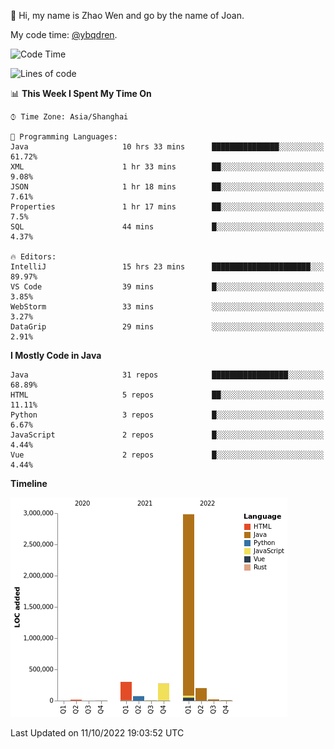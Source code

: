 :wave: Hi, my name is Zhao Wen and go by the name of Joan.

My code time: [@ybqdren](https://wakatime.com/@ybqdren).


<!--START_SECTION:waka-->
![Code Time](http://img.shields.io/badge/Code%20Time-1%2C269%20hrs%203%20mins-blue)

![Lines of code](https://img.shields.io/badge/From%20Hello%20World%20I%27ve%20Written-4%20Million%20lines%20of%20code-blue)

📊 **This Week I Spent My Time On** 

```text
⌚︎ Time Zone: Asia/Shanghai

💬 Programming Languages: 
Java                     10 hrs 33 mins      ███████████████░░░░░░░░░░   61.72% 
XML                      1 hr 33 mins        ██░░░░░░░░░░░░░░░░░░░░░░░   9.08% 
JSON                     1 hr 18 mins        ██░░░░░░░░░░░░░░░░░░░░░░░   7.61% 
Properties               1 hr 17 mins        ██░░░░░░░░░░░░░░░░░░░░░░░   7.5% 
SQL                      44 mins             █░░░░░░░░░░░░░░░░░░░░░░░░   4.37%

🔥 Editors: 
IntelliJ                 15 hrs 23 mins      ██████████████████████░░░   89.97% 
VS Code                  39 mins             █░░░░░░░░░░░░░░░░░░░░░░░░   3.85% 
WebStorm                 33 mins             ░░░░░░░░░░░░░░░░░░░░░░░░░   3.27% 
DataGrip                 29 mins             ░░░░░░░░░░░░░░░░░░░░░░░░░   2.91%

```

**I Mostly Code in Java** 

```text
Java                     31 repos            █████████████████░░░░░░░░   68.89% 
HTML                     5 repos             ██░░░░░░░░░░░░░░░░░░░░░░░   11.11% 
Python                   3 repos             █░░░░░░░░░░░░░░░░░░░░░░░░   6.67% 
JavaScript               2 repos             █░░░░░░░░░░░░░░░░░░░░░░░░   4.44% 
Vue                      2 repos             █░░░░░░░░░░░░░░░░░░░░░░░░   4.44%

```


**Timeline**

![Chart not found](https://raw.githubusercontent.com/ybqdren/ybqdren/main/charts/bar_graph.png) 


 Last Updated on 11/10/2022 19:03:52 UTC
<!--END_SECTION:waka-->

